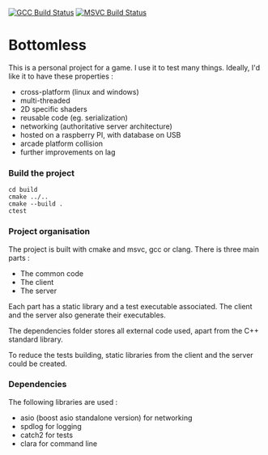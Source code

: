 
[![GCC Build Status](https://travis-ci.org/Dwarfobserver/Bottomless.svg?branch=master)](https://travis-ci.org/Dwarfobserver/Bottomless) [![MSVC Build Status](https://ci.appveyor.com/api/projects/status/github/Dwarfobserver/Bottomless?svg=true)](https://ci.appveyor.com/project/Dwarfobserver/Bottomless)

# Bottomless

This is a personal project for a game.
I use it to test many things.
Ideally, I'd like it to have these properties :

 - cross-platform (linux and windows)
 - multi-threaded
 - 2D specific shaders
 - reusable code (eg. serialization)
 - networking (authoritative server architecture)
 - hosted on a raspberry PI, with database on USB
 - arcade platform collision
 - further improvements on lag

### Build the project

```
cd build
cmake ../..
cmake --build .
ctest
```

### Project organisation

The project is built with cmake and msvc, gcc or clang.
There is three main parts :

 - The common code
 - The client
 - The server

Each part has a static library and a test executable associated.
The client and the server also generate their executables.

The dependencies folder stores all external code used, apart from the C++ standard library.

To reduce the tests building, static libraries from the client and the server could be created.

### Dependencies

The following libraries are used :

 - asio (boost asio standalone version) for networking
 - spdlog for logging
 - catch2 for tests
 - clara for command line

